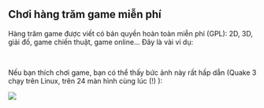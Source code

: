 <?php require("../../entete.php"); ?> <?php require("../../base.php"); ?> <?php require("../../fonctions.php"); ?>

<div id="corps">

<h2>Chơi hàng trăm game miễn phí</h2>

Hàng trăm game được viết có bản quyền hoàn toàn miễn phí (GPL): 2D, 3D, giải đố, game chiến thuật, 
game online... Đây là vài ví dụ:

<div id="items">

<?php all_games_from_file (); ?>

<br class="clearboth" />
</div>

Nếu bạn thích chơi game, bạn có thể thấy bức ảnh này rất hấp dẫn (Quake 3 chạy trên Linux, trên 24 màn hình cùng lúc (!) ):

<a href="Images/quake_24_screens.jpg"><img src="Images/quake_24_screens_thumbnail.jpg" /></a>

</div>


